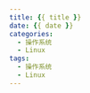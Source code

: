 ```yaml
---
title: {{ title }}
date: {{ date }}
categories:
  - 操作系统
  - Linux
tags:
  - 操作系统
  - Linux
---
```

